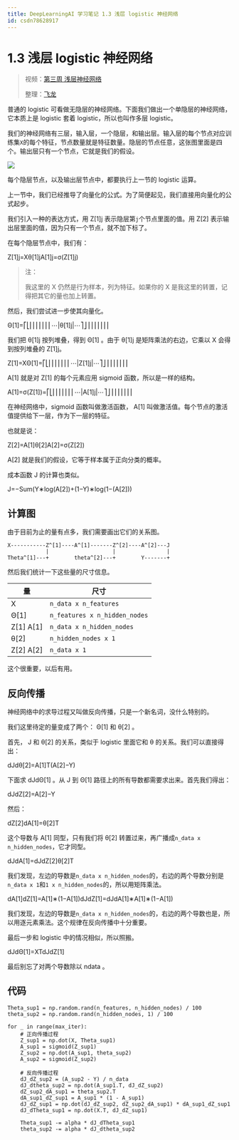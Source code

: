 ```yaml
---
title: DeepLearningAI 学习笔记 1.3 浅层 logistic 神经网络
id: csdn78628917
---
```


# 1.3 浅层 logistic 神经网络

> 视频：[第三周 浅层神经网络](https://mooc.study.163.com/learn/deeplearning_ai-2001281002?tid=2001392029)
> 
> 整理：[飞龙](https://github.com/wizardforcel)

普通的 logistic 可看做无隐层的神经网络。下面我们做出一个单隐层的神经网络，它本质上是 logistic 套着 logistic，所以也叫作多层 logistic。

我们的神经网络有三层，输入层，一个隐层，和输出层。输入层的每个节点对应训练集`X`的每个特征，节点数量就是特征数量。隐层的节点任意，这张图里面是四个。输出层只有一个节点，它就是我们的假设。

![](../img/625cb4a5f7e03863b512eef16e3414e1.png)

每个隐层节点，以及输出层节点中，都要执行上一节的 logistic 运算。

上一节中，我们已经推导了向量化的公式。为了简便起见，我们直接用向量化的公式起步。

我们引入一种的表达方式，用 Z[1]j  表示隐层第`j`个节点里面的值。用 Z[2]  表示输出层里面的值，因为只有一个节点，就不加下标了。

在每个隐层节点中，我们有：

Z[1]j=Xθ[1]jA[1]j=σ(Z[1]j)

> 注：
> 
> 我这里的 X  仍然是行为样本，列为特征。如果你的 <nobr>X</nobr> 是我这里的转置，记得把其它的量也加上转置。

然后，我们尝试进一步使其向量化。

Θ[1]=⎡⎣⎢⎢⎢⎢⎢⎢⎢⋯|θ[1]j|⋯⎤⎦⎥⎥⎥⎥⎥⎥⎥

我们把 θ[1]j  按列堆叠，得到 Θ[1] 。由于 θ[1]j  是矩阵乘法的右边，它乘以 X  会得到按列堆叠的 <nobr>Z[1]j</nobr>。

Z[1]=XΘ[1]=⎡⎣⎢⎢⎢⎢⎢⎢⎢⋯|Z[1]j|⋯⎤⎦⎥⎥⎥⎥⎥⎥⎥

A[1]  就是对 Z[1]  的每个元素应用 sigmoid 函数，所以是一样的结构。

A[1]=σ(Z[1])=⎡⎣⎢⎢⎢⎢⎢⎢⎢⋯|A[1]j|⋯⎤⎦⎥⎥⎥⎥⎥⎥⎥

在神经网络中，sigmoid 函数叫做激活函数， A[1]  叫做激活值。每个节点的激活值提供给下一层，作为下一层的特征。

也就是说：

Z[2]=A[1]θ[2]A[2]=σ(Z[2])

A[2]  就是我们的假设，它等于样本属于正向分类的概率。

成本函数 J  的计算也类似。

<nobr>J=−Sum(Y∗log(A[2])+(1−Y)∗log(1−(A[2]))</nobr>

## 计算图

由于目前为止的量有点多，我们需要画出它们的关系图。

```
X-----------Z^[1]----A^[1]-------Z^[2]----A^[2]---J
            |                    |                |
Theta^[1]---+        theta^[2]---+        Y-------+
```

然后我们统计一下这些量的尺寸信息。

| 量 | 尺寸 |
| --- | --- |
| X  | `n_data x n_features` |
| <nobr>Θ[1]</nobr> | `n_features x n_hidden_nodes` |
| Z[1]  A[1]  | `n_data x n_hidden_nodes` |
| θ[2]  | `n_hidden_nodes x 1` |
| Z[2]  A[2]  | `n_data x 1` |

这个很重要，以后有用。

## 反向传播

神经网络中的求导过程又叫做反向传播，只是一个新名词，没什么特别的。

我们这里待定的量变成了两个： Θ[1]  和 θ[2] 。

首先， J  和 <nobr>θ[2]</nobr> 的关系，类似于 logistic 里面它和 θ  的关系。我们可以直接得出：

dJdθ[2]=A[1]T(A[2]−Y)

下面求 dJdΘ[1] 。从 J  到 <nobr>Θ[1]</nobr> 路径上的所有导数都需要求出来。首先我们得出：

dJdZ[2]=A[2]−Y

然后：

dZ[2]dA[1]=θ[2]T

这个导数与 A[1]  同型，只有我们将 θ[2]  转置过来，再广播成`n_data x n_hidden_nodes`，它才同型。

dJdA[1]=dJdZ[2]θ[2]T

我们发现，左边的导数是`n_data x n_hidden_nodes`的，右边的两个导数分别是`n_data x 1`和`1 x n_hidden_nodes`的，所以用矩阵乘法。

dA[1]dZ[1]=A[1]∗(1−A[1])dJdZ[1]=dJdA[1]∗A[1]∗(1−A[1])

我们发现，左边的导数是`n_data x n_hidden_nodes`的，右边的两个导数也是，所以用逐元素乘法。这个规律在反向传播中十分重要。

最后一步和 logistic 中的情况相似，所以照搬。

dJdΘ[1]=XTdJdZ[1]

最后别忘了对两个导数除以 ndata 。

## 代码

```
Theta_sup1 = np.random.rand(n_features, n_hidden_nodes) / 100
theta_sup2 = np.random.rand(n_hidden_nodes, 1) / 100

for _ in range(max_iter):
    # 正向传播过程
    Z_sup1 = np.dot(X, Theta_sup1)
    A_sup1 = sigmoid(Z_sup1)
    Z_sup2 = np.dot(A_sup1, theta_sup2)
    A_sup2 = sigmoid(Z_sup2)

    # 反向传播过程
    dJ_dZ_sup2 = (A_sup2 - Y) / n_data
    dJ_dtheta_sup2 = np.dot(A_sup1.T, dJ_dZ_sup2)
    dZ_sup2_dA_sup1 = theta_sup2.T
    dA_sup1_dZ_sup1 = A_sup1 * (1 - A_sup1)
    dJ_dZ_sup1 = np.dot(dJ_dZ_sup2, dZ_sup2_dA_sup1) * dA_sup1_dZ_sup1
    dJ_dTheta_sup1 = np.dot(X.T, dJ_dZ_sup1)

    Theta_sup1 -= alpha * dJ_dTheta_sup1
    theta_sup2 -= alpha * dJ_dtheta_sup2
```